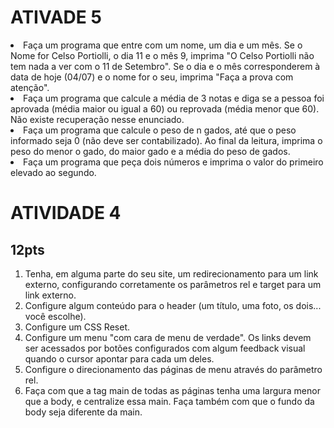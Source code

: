 <h1>ATIVADE 5</h1>
<li>Faça um programa que entre com um nome, um dia e um mês. Se o Nome for Celso Portiolli, o dia 11 e o mês 9, imprima "O Celso Portiolli não tem nada a ver com o 11 de Setembro". Se o dia e o mês corresponderem à data de hoje (04/07) e o nome for o seu, imprima "Faça a prova com atenção".</li>
<li>Faça um programa que calcule a média de 3 notas e diga se a pessoa foi aprovada (média maior ou igual a 60) ou reprovada (média menor que 60). Não existe recuperação nesse enunciado.</li>
<li>Faça um programa que calcule o peso de n gados, até que o peso informado seja 0 (não deve ser contabilizado). Ao final da leitura, imprima o peso do menor o gado, do maior gado e a média do peso de gados.</li>
<li>Faça um programa que peça dois números e imprima o valor do primeiro elevado ao segundo.</li>


<h1>ATIVIDADE 4</h1>
<h2>12pts</h2>

<ol>
<li>Tenha, em alguma parte do seu site, um redirecionamento para um link externo, configurando corretamente os parâmetros rel e target para um link externo.</li>
<li>Configure algum conteúdo para o header (um título, uma foto, os dois... você escolhe).</li>
<li>Configure um CSS Reset.</li>
<li>Configure um menu "com cara de menu de verdade". Os links devem ser acessados por botões configurados com algum feedback visual quando o cursor apontar para cada um deles.</li>
<li>Configure o direcionamento das páginas de menu através do parâmetro rel.</li>
<li>Faça com que a tag main de todas as páginas tenha uma largura menor que a body, e centralize essa main. Faça também com que o fundo da body seja diferente da main.</li>
</ol>
